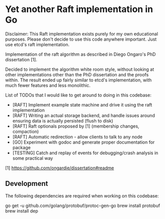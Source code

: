 Yet another Raft implementation in Go
=====================================

Disclaimer: This Raft implementation exists purely for my own educational purposes.
Please don't decide to use this code anywhere important. Just use etcd's raft implementation.

Implementation of the raft algorithm as described in Diego Ongaro's PhD dissertation [1].

Decided to implement the algorithm white room style, without looking at other implementations other than the
PhD dissertation and the proofs within. The result ended up fairly similar to etcd's implementation, with
much fewer features and less monolithic.

List of TODOs that I would like to get around to doing in this codebase:
 - [RAFT] Implement example state machine and drive it using the raft implementation
 - [RAFT] Writing an actual storage backend, and handle issues around ensuring data is actually persisted (flush to disk)
 - [RAFT] Raft optionals proposed by [1] (membership changes, compaction)
 - [RAFT] Automatic redirection - allow clients to talk to any node
 - [GO] Experiment with godoc and generate proper documentation for package
 - [TESTING] Catch and replay of events for debugging/crash analysis in some practical way

[1] https://github.com/ongardie/dissertation#readme

Development
-----------

The following dependencies are required when working on this codebase:

 go get -u github.com/golang/protobuf/protoc-gen-go
 brew install protobuf
 brew install dep
